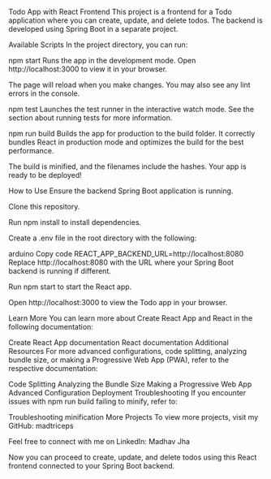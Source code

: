 Todo App with React Frontend
This project is a frontend for a Todo application where you can create, update, and delete todos. The backend is developed using Spring Boot in a separate project.

Available Scripts
In the project directory, you can run:

npm start
Runs the app in the development mode.
Open http://localhost:3000 to view it in your browser.

The page will reload when you make changes.
You may also see any lint errors in the console.

npm test
Launches the test runner in the interactive watch mode.
See the section about running tests for more information.

npm run build
Builds the app for production to the build folder.
It correctly bundles React in production mode and optimizes the build for the best performance.

The build is minified, and the filenames include the hashes.
Your app is ready to be deployed!

How to Use
Ensure the backend Spring Boot application is running.

Clone this repository.

Run npm install to install dependencies.

Create a .env file in the root directory with the following:

arduino
Copy code
REACT_APP_BACKEND_URL=http://localhost:8080
Replace http://localhost:8080 with the URL where your Spring Boot backend is running if different.

Run npm start to start the React app.

Open http://localhost:3000 to view the Todo app in your browser.

Learn More
You can learn more about Create React App and React in the following documentation:

Create React App documentation
React documentation
Additional Resources
For more advanced configurations, code splitting, analyzing bundle size, or making a Progressive Web App (PWA), refer to the respective documentation:

Code Splitting
Analyzing the Bundle Size
Making a Progressive Web App
Advanced Configuration
Deployment
Troubleshooting
If you encounter issues with npm run build failing to minify, refer to:

Troubleshooting minification
More Projects
To view more projects, visit my GitHub: madtriceps

Feel free to connect with me on LinkedIn: Madhav Jha

Now you can proceed to create, update, and delete todos using this React frontend connected to your Spring Boot backend.





